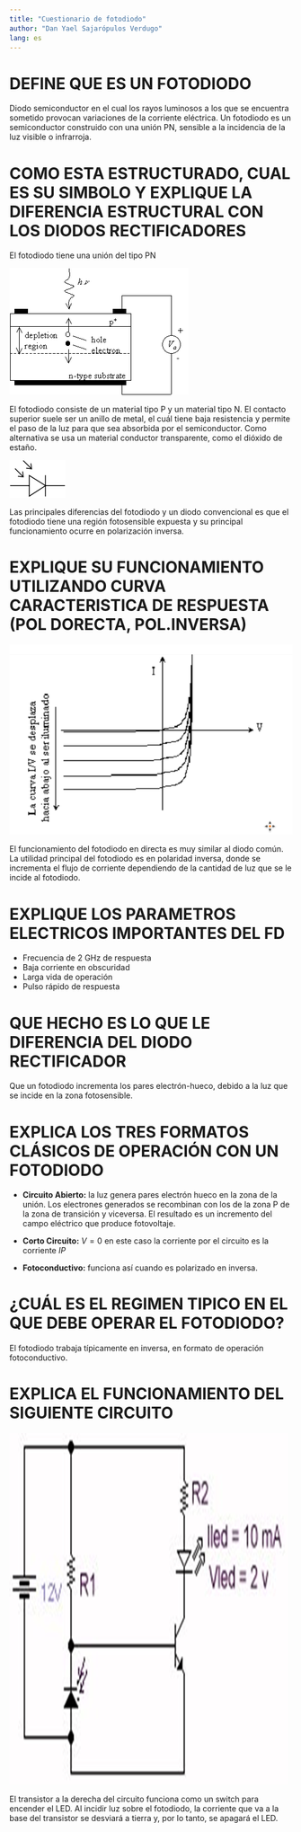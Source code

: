 ```yaml
---
title: "Cuestionario de fotodiodo"
author: "Dan Yael Sajarópulos Verdugo"
lang: es
---
```



# DEFINE QUE ES UN FOTODIODO

Diodo semiconductor en el cual los rayos luminosos a los que se encuentra sometido provocan variaciones de la corriente eléctrica. Un fotodiodo es un semiconductor construido con una unión PN, sensible a la incidencia de la luz visible o infrarroja. 

# COMO ESTA ESTRUCTURADO, CUAL ES SU SIMBOLO Y EXPLIQUE LA DIFERENCIA ESTRUCTURAL CON LOS DIODOS RECTIFICADORES

El fotodiodo tiene una unión del tipo PN

![Estructura del fotodiodo](estructura.gif)

El fotodiodo consiste de un material tipo P y un material tipo N. El contacto superior suele ser un anillo de metal, el cuál tiene baja resistencia y permite el paso de la luz para que sea absorbida por el semiconductor. Como alternativa se usa un material conductor transparente, como el dióxido de estaño.

![Símbolo del fotodiodo](simFotodiodo.png)

Las principales diferencias del fotodiodo y un diodo convencional es que el fotodiodo tiene una región fotosensible expuesta y su principal funcionamiento ocurre en polarización inversa. 

# EXPLIQUE SU FUNCIONAMIENTO UTILIZANDO CURVA CARACTERISTICA DE RESPUESTA (POL DORECTA, POL.INVERSA) 

![Curva característica del fotodiodo](curvaCaracteristica.png)

El funcionamiento del fotodiodo en directa es muy similar al diodo común. La utilidad principal del fotodiodo es en polaridad inversa, donde se incrementa el flujo de corriente dependiendo de la cantidad de luz que se le incide al fotodiodo.

# EXPLIQUE LOS PARAMETROS ELECTRICOS IMPORTANTES DEL FD

* Frecuencia de 2 GHz de respuesta
* Baja corriente en obscuridad
* Larga vida de operación
* Pulso rápido de respuesta


# QUE HECHO ES LO QUE LE DIFERENCIA DEL DIODO RECTIFICADOR

Que un fotodiodo incrementa los pares electrón-hueco, debido a la luz que se incide en la zona fotosensible.

# EXPLICA LOS TRES FORMATOS CLÁSICOS DE OPERACIÓN CON UN FOTODIODO

* __Circuito Abierto:__ la luz genera pares electrón hueco en la zona  de la unión. Los electrones generados se recombinan con los de la zona P de la zona de transición y viceversa. El resultado es un incremento del campo eléctrico que produce fotovoltaje.

* __Corto Circuito:__ $V=0$ en este caso la corriente por el circuito es la corriente $IP$

* __Fotoconductivo:__ funciona así cuando es polarizado en inversa.

# ¿CUÁL ES EL REGIMEN TIPICO EN EL QUE DEBE OPERAR EL FOTODIODO?

El fotodiodo trabaja típicamente en inversa, en formato de operación fotoconductivo.
 
# EXPLICA EL FUNCIONAMIENTO DEL SIGUIENTE CIRCUITO

![Circuito con fotodiodo](circuito.png)

El transistor a la derecha del circuito funciona como un switch para encender el LED. Al incidir luz sobre el fotodiodo, la corriente que va a la base del transistor se desviará a tierra y, por lo tanto, se apagará el LED.
